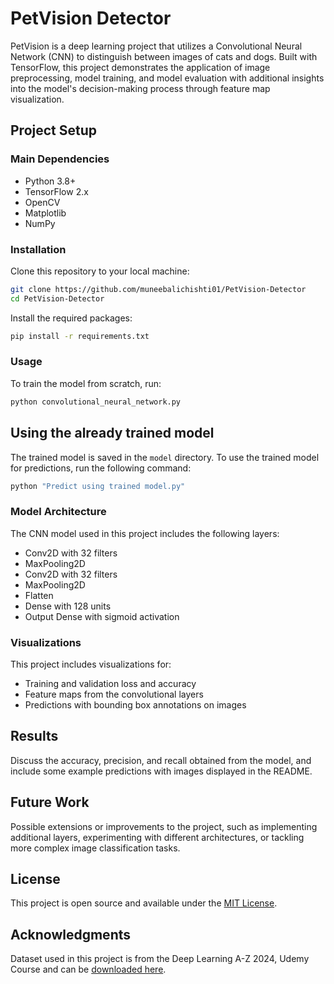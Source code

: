 
# PetVision Detector

PetVision is a deep learning project that utilizes a Convolutional Neural Network (CNN) to distinguish between images of cats and dogs. Built with TensorFlow, this project demonstrates the application of image preprocessing, model training, and model evaluation with additional insights into the model's decision-making process through feature map visualization.

## Project Setup

### Main Dependencies
- Python 3.8+
- TensorFlow 2.x
- OpenCV
- Matplotlib
- NumPy

### Installation
Clone this repository to your local machine:
```bash
git clone https://github.com/muneebalichishti01/PetVision-Detector
cd PetVision-Detector
```

Install the required packages:
```bash
pip install -r requirements.txt
```

### Usage
To train the model from scratch, run:
```bash
python convolutional_neural_network.py
```

## Using the already trained model
The trained model is saved in the `model` directory. To use the trained model for predictions, run the following command:
```bash
python "Predict using trained model.py"
```

### Model Architecture
The CNN model used in this project includes the following layers:
- Conv2D with 32 filters
- MaxPooling2D
- Conv2D with 32 filters
- MaxPooling2D
- Flatten
- Dense with 128 units
- Output Dense with sigmoid activation

### Visualizations
This project includes visualizations for:
- Training and validation loss and accuracy
- Feature maps from the convolutional layers
- Predictions with bounding box annotations on images

## Results
Discuss the accuracy, precision, and recall obtained from the model, and include some example predictions with images displayed in the README.

## Future Work
Possible extensions or improvements to the project, such as implementing additional layers, experimenting with different architectures, or tackling more complex image classification tasks.

## License
This project is open source and available under the [MIT License](LICENSE.md).

## Acknowledgments
Dataset used in this project is from the Deep Learning A-Z 2024, Udemy Course and can be [downloaded here](https://drive.google.com/file/d/1zQNdD19TKTu3szlSlFKI6ou1uQFuZNkt/view?usp=sharing).
